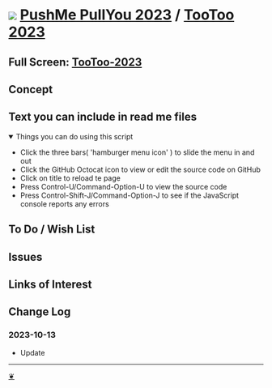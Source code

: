 # [![](https://pushme-pullyou.github.io/assets/svg/octicon.svg )](https://github.com/pushme-pullyou/2023/ "Source code on GitHub" ) [PushMe PullYou 2023]( https://pushme-pullyou.github.io/2023/ "Home page" ) / [TooToo 2023]( https://pushme-pullyou.github.io/2023/tootoo-2023 )

<!--  @@@
<div class=iframe-resize ><iframe src=https://pushme-pullyou.github.io/2023/templates-folder/ height=100% width=100% ></iframe></div>
_"Templates Read Me" in a resizable window_
@@@  -->

## Full Screen: [TooToo-2023]( https://pushme-pullyou.github.io/2023/tootoo-2023 )


## Concept


## Text you can include in read me files

<details open >

<summary> Things you can do using this script</summary>

* Click the three bars( 'hamburger menu icon' ) to slide the menu in and out
* Click the GitHub Octocat icon to view or edit the source code on GitHub
* Click on title to reload te page
* Press Control-U/Command-Option-U to view the source code
* Press Control-Shift-J/Command-Option-J to see if the JavaScript console reports any errors

</details>

## To Do / Wish List


## Issues


## Links of Interest


## Change Log


### 2023-10-13

* Update


***

<a title="Hello! Click me to go up to the top" href=javascript:window.scrollTo(0,0); > ❦ </a>
